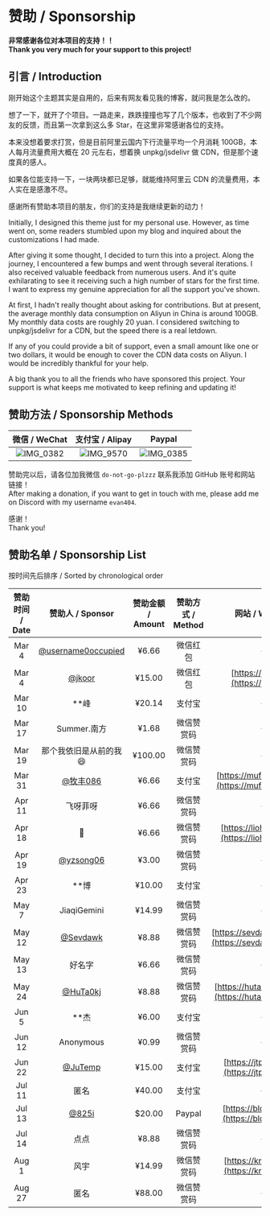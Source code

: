 # 赞助 / Sponsorship

**非常感谢各位对本项目的支持！！**  
**Thank you very much for your support to this project!**

## 引言 / Introduction

刚开始这个主题其实是自用的，后来有网友看见我的博客，就问我是怎么改的。

想了一下，就开了个项目。一路走来，跌跌撞撞也写了几个版本，也收到了不少网友的反馈，而且第一次拿到这么多 Star，在这里非常感谢各位的支持。

本来没想着要求打赏，但是目前阿里云国内下行流量平均一个月消耗 100GB，本人每月流量费用大概在 20 元左右，想着换 unpkg/jsdelivr 做 CDN，但是那个速度真的感人。

如果各位能支持一下，一块两块都已足够，就能维持阿里云 CDN 的流量费用，本人实在是感激不尽。

感谢所有赞助本项目的朋友，你们的支持是我继续更新的动力！

Initially, I designed this theme just for my personal use. However, as time went on, some readers stumbled upon my blog and inquired about the customizations I had made.

After giving it some thought, I decided to turn this into a project. Along the journey, I encountered a few bumps and went through several iterations. I also received valuable feedback from numerous users. And it's quite exhilarating to see it receiving such a high number of stars for the first time. I want to express my genuine appreciation for all the support you've shown.

At first, I hadn't really thought about asking for contributions. But at present, the average monthly data consumption on Aliyun in China is around 100GB. My monthly data costs are roughly 20 yuan. I considered switching to unpkg/jsdelivr for a CDN, but the speed there is a real letdown.

If any of you could provide a bit of support, even a small amount like one or two dollars, it would be enough to cover the CDN data costs on Aliyun. I would be incredibly thankful for your help.

A big thank you to all the friends who have sponsored this project. Your support is what keeps me motivated to keep refining and updating it!


## 赞助方法 / Sponsorship Methods

|                        微信 / WeChat                        |           支付宝 / Alipay          |           Paypal           |
|:--------------------------------------------------------:|:---------------------------------:|:-------------------------:|
| ![IMG_0382](https://user-images.githubusercontent.com/68590232/223455834-d2e5ab6e-9d75-4bbf-adfb-2c519d6b4582.JPG) | ![IMG_9570](https://user-images.githubusercontent.com/68590232/223463950-f7276ef8-0198-4070-8541-697ec25e5b9a.png) | ![IMG_0385](https://user-images.githubusercontent.com/68590232/223459896-593e105e-89f3-4631-8cab-cb7798a53bf1.jpg) |


赞助完以后，请各位加我微信 `do-not-go-plzzz` 联系我添加 GitHub 账号和网站链接！  
After making a donation, if you want to get in touch with me, please add me on Discord with my username `evan404`.

感谢！  
Thank you!

## 赞助名单 / Sponsorship List

按时间先后排序 / Sorted by chronological order

| 赞助时间 / Date |                       赞助人 / Sponsor                        | 赞助金额 / Amount | 赞助方式 / Method |                      网站 / Website                      |
|:-----------:|:----------------------------------------------------------:|:-------------:|:----------------:|:------------------------------------------------------:|
|    Mar 4    | [@username0occupied](https://github.com/username0occupied) |     ¥6.66     | 微信红包 |                           -                            |
|    Mar 4    |             [@jkoor](https://github.com/jkoor)             |    ¥15.00     | 微信红包 |         [https://jkor.site](https://jkor.site)         |
|   Mar 10    |                            **峰                             |    ¥20.14     | 支付宝 |                           -                            |
|   Mar 17    |                         Summer.南方                          |     ¥1.68     | 微信赞赏码 |                           -                            |
|   Mar 19    |                        那个我依旧是从前的我😄                        |    ¥100.00    | 微信赞赏码 |                           -                            |
|   Mar 31    |           [@牧丰086](https://github.com/mufeng086)           |     ¥6.66     | 支付宝 |     [https://mufeng086.top](https://mufeng086.top)     |
|   Apr 11    |                            飞呀菲呀                            |     ¥6.66     | 微信赞赏码 |                           -                            |
|   Apr 18    |                             👺                             |     ¥6.66     | 微信赞赏码 |   [https://liohi.github.io](https://liohi.github.io)   |
|   Apr 19    |          [@yzsong06](https://github.com/yzsong06)          |     ¥3.00     | 微信赞赏码 |                           -                            |
|   Apr 23    |                            **博                             |    ¥10.00     | 支付宝 |                           -                            |
|    May 7    |                        JiaqiGemini                         |    ¥14.99     | 微信赞赏码 |                           -                            |
|   May 12    |           [@Sevdawk](https://github.com/Sevdawk)           |     ¥8.88     | 微信赞赏码 | [https://sevdawk.github.io](https://sevdawk.github.io) |
|   May 13    |                            好名字                             |     ¥6.66     | 微信赞赏码 |                           -                            |
|   May 24    |           [@HuTa0kj](https://github.com/HuTa0kj)           |     ¥8.88     | 微信赞赏码 | [https://huta0kj.github.io](https://huta0kj.github.io) |
|    Jun 5    |                            **杰                             |     ¥6.00     | 支付宝 |                           -                            |
|   Jun 12    |                         Anonymous                          |     ¥0.99     | 微信赞赏码 |                           -                            |
|   Jun 22    |            [@JuTemp](https://github.com/JuTemp)            |    ¥15.00     | 支付宝 |       [https://jtp0415.top](https://jtp0415.top)       |
|   Jul 11    |                             匿名                             |    ¥40.00     | 支付宝 |                           -                            |
|   Jul 13    |              [@825i](https://github.com/825i)              |    $20.00     | Paypal |     [https://blog.xtu.icu/](https://blog.xtu.icu/)     |
|   Jul 14    |                             点点                             |     ¥8.88     | 微信赞赏码 |                           -                            |
|    Aug 1    |                             风宇                             |    ¥14.99     | 微信赞赏码 |        [https://krazyu.com](https://krazyu.com)        |
|   Aug 27    |                             匿名                             |    ¥88.00     | 微信赞赏码 |                           -                            |
